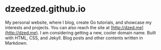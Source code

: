 # dzeedzed.github.io

My personal website, where I blog, create Go tutorials, and showcase my interests and projects.
You can also reach the site at [http://dzed.me](http://dzed.me). I am considering getting a new, cooler domain name. Built with HTML, CSS, and Jekyll. Blog posts and other contents written in Markdown.
